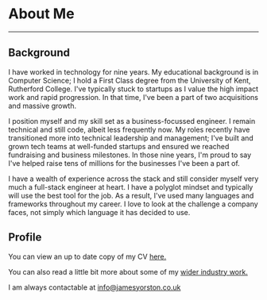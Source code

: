 # About Me

---

## Background

I have worked in technology for nine years. My educational background is in Computer Science; I hold a First Class degree 
from the University of Kent, Rutherford College. I've typically stuck to startups as I value the high impact work and rapid progression. In that time, I've been a part of two acquisitions and massive growth.

I position myself and my skill set as a business-focussed engineer. I remain technical and still code, albeit less frequently now. My roles recently have transitioned more into technical leadership and management; I've built and grown tech teams at well-funded startups and ensured we reached fundraising and business milestones. In those nine years, I'm proud to say I've helped raise tens of millions for the businesses I've been a part of.

I have a wealth of experience across the stack and still consider myself very much a full-stack engineer at heart. I have a polyglot mindset and typically will use the best tool for the job. As a result, I've used many languages and frameworks throughout my career. I love to look at the challenge a company faces, not simply which language it has decided to use. 

## Profile

You can view an up to date copy of my CV [here.](https://drive.google.com/file/d/10zmlqV3Dau4m7nJHLZ7DT4yD8HV09RkK/view?usp=sharing)

You can also read a little bit more about some of my [wider industry work.](https://jamesyorston.co.uk/projects)

I am always contactable at info@jamesyorston.co.uk
